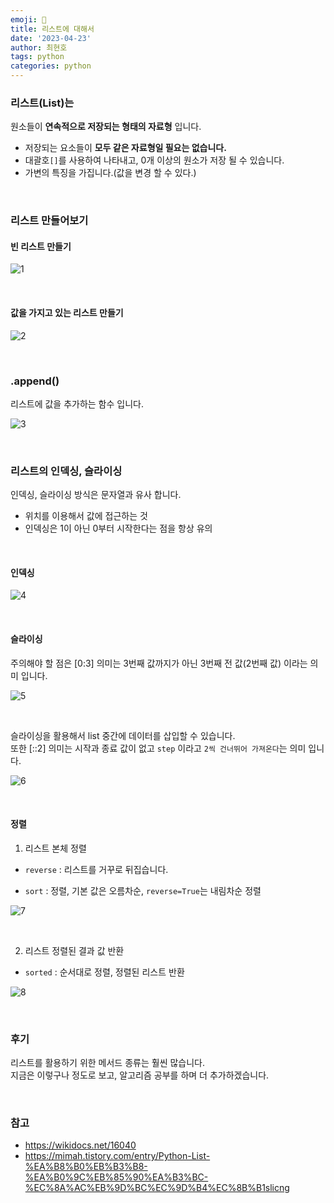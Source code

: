 ```yaml
---
emoji: 📖
title: 리스트에 대해서
date: '2023-04-23'
author: 최현호
tags: python
categories: python
---
```


### 리스트(List)는

원소들이 **연속적으로 저장되는 형태의 자료형** 입니다.

- 저장되는 요소들이 **모두 같은 자료형일 필요는 없습니다.**
- 대괄호`[]`를 사용하여 나타내고, 0개 이상의 원소가 저장 될 수 있습니다.
- 가변의 특징을 가집니다.(값을 변경 할 수 있다.)

<br>

### 리스트 만들어보기

#### 빈 리스트 만들기

![1](https://user-images.githubusercontent.com/87301268/233581552-dbaf282d-e3d7-468d-b789-2b85989e20d6.png)

<br>

#### 값을 가지고 있는 리스트 만들기

![2](https://user-images.githubusercontent.com/87301268/233582234-4772d269-03fc-42eb-8969-06719631f8e0.png)

<br>

### .append()

리스트에 값을 추가하는 함수 입니다.

![3](https://user-images.githubusercontent.com/87301268/233582632-53fdb383-8d46-45bc-8cec-05f40ec1e4ed.png)

<br>

### 리스트의 인덱싱, 슬라이싱

인덱싱, 슬라이싱 방식은 문자열과 유사 합니다.

- 위치를 이용해서 값에 접근하는 것
- 인덱싱은 1이 아닌 0부터 시작한다는 점을 항상 유의

<br>

#### 인덱싱

![4](https://user-images.githubusercontent.com/87301268/233585215-07e0f4bc-e193-4aaf-b807-d12f930f3d32.png)

<br>

#### 슬라이싱

주의해야 할 점은 [0:3] 의미는 3번째 값까지가 아닌 3번째 전 값(2번째 값) 이라는 의미 입니다.

![5](https://user-images.githubusercontent.com/87301268/233587064-d37ff23f-22f4-45c8-9715-29b7fd6b010d.png)

<br>

슬라이싱을 활용해서 list 중간에 데이터를 삽입할 수 있습니다. <br>
또한 [::2] 의미는 시작과 종료 값이 없고 `step` 이라고 `2씩 건너뛰어 가져온다`는 의미 입니다.

![6](https://user-images.githubusercontent.com/87301268/233588973-5fcca2ff-77d1-45e2-a289-f74c80491573.png)

<br>

#### 정렬

1. 리스트 본체 정렬

- `reverse` : 리스트를 거꾸로 뒤집습니다.

- `sort` : 정렬, 기본 값은 오름차순, `reverse=True`는 내림차순 정렬

![7](https://user-images.githubusercontent.com/87301268/233875242-e961e4b3-bad8-4233-9518-c35dcd10f184.png)

<br>

2. 리스트 정렬된 결과 값 반환

- `sorted` : 순서대로 정렬, 정렬된 리스트 반환

![8](https://user-images.githubusercontent.com/87301268/233875585-899c8bf8-d6ab-43a3-9c04-fe4b0547daf7.png)

<br>

### 후기

리스트를 활용하기 위한 메서드 종류는 훨씬 많습니다. <br>
지금은 이렇구나 정도로 보고, 알고리즘 공부를 하며 더 추가하겠습니다.

<br>

### 참고

- https://wikidocs.net/16040
- https://mimah.tistory.com/entry/Python-List-%EA%B8%B0%EB%B3%B8-%EA%B0%9C%EB%85%90%EA%B3%BC-%EC%8A%AC%EB%9D%BC%EC%9D%B4%EC%8B%B1slicng

<br>

```toc

```
